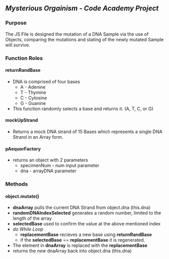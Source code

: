 ## _Mysterious Orgainism - Code Academy Project_

### Purpose 
The JS File is designed the mutation of a DNA Sample via the use of Objects, comparing the mutations and stating of the newly mutated Sample will survive.

### Function Roles

#### returnRandBase
* DNA is comprised of four bases
    * A - Adenine
    * T - Thymine
    * C - Cytosine
    * G - Guanine
* This function randomly selects a base and returns it. (A, T, C, or G)

#### mockUpStrand
* Returns a mock DNA strand of 15 Bases which represents a single DNA Strand in an Array form.

#### pAequorFactory
* returns an object with 2 parameters
    * specimenNum - num input parameter
    * dna - arrayDNA parameter

###  Methods  

#### object.mutate()
* __dnaArray__ pulls the current DNA Strand from object.dna (this.dna)
* __randomDNAIndexSelected__ generates a random number, limited to the length of the array
* __selectedBase__ used to confirm the value at the above mentioned index
* _do While Loop_
    *  __replacementBase__ recieves a new base using __returnRandBase__ 
    * if the __selectedBase__ == __replacementBase__ it is regenerated.
* The element in __dnaArray__ is replaced with the __replacementBase__ 
* returns the _new_ dnaArray back into object.dna (this.dna)

